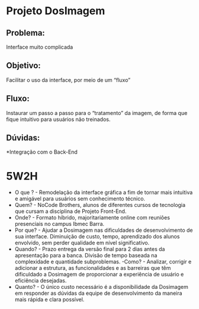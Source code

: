 # Projeto DosImagem

## Problema:
Interface muito complicada
## Objetivo:
Facilitar o uso da interface, por meio de um “fluxo”
## Fluxo:
Instaurar um passo a passo para o “tratamento” da imagem, de forma que fique intuitivo para usuários não treinados.
## Dúvidas:
*Integração com o Back-End

# 5W2H
- O que ? - Remodelação da interface gráfica a fim de tornar mais intuitiva e amigável para usuários sem conhecimento técnico.
- Quem? - NoCode Brothers, alunos de diferentes cursos de tecnologia que cursam a disciplina de Projeto Front-End.
- Onde? - Formato híbrido, majoritariamente online com reuniões presenciais no campus Ibmec Barra.
- Por que? - Ajudar a Dosimagem nas dificuldades de desenvolvimento de sua interface. Diminuição de custo, tempo, aprendizado dos alunos envolvido, sem perder qualidade em nível significativo.
- Quando? - Prazo entrega da versão final para 2 dias antes da apresentação para a banca. Divisão de tempo baseada na complexidade e quantidade subproblemas.
-Como? - Analizar, corrigir e adicionar a estrutura, as funcionalidades e as barreiras que têm dificuldado a Dosimagem de proporcionar a experiência de usuário e eficiência desejadas.
- Quanto? - O único custo necessário é a disponibilidade da Dosimagem em responder as dúvidas da equipe de desenvolvimento da maneira mais rápida e clara possível.
